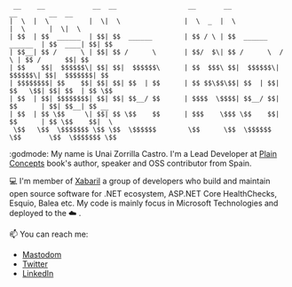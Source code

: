 
     __    __            __  __                  __       __                      __        __  __ 
    |  \  |  \          |  \|  \                |  \  _  |  \                    |  \      |  \|  \
    | $$  | $$  ______  | $$| $$  ______        | $$ / \ | $$  ______    ______  | $$  ____| $$| $$
    | $$__| $$ /      \ | $$| $$ /      \       | $$/  $\| $$ /      \  /      \ | $$ /      $$| $$
    | $$    $$|  $$$$$$\| $$| $$|  $$$$$$\      | $$  $$$\ $$|  $$$$$$\|  $$$$$$\| $$|  $$$$$$$| $$
    | $$$$$$$$| $$    $$| $$| $$| $$  | $$      | $$ $$\$$\$$| $$  | $$| $$   \$$| $$| $$  | $$ \$$
    | $$  | $$| $$$$$$$$| $$| $$| $$__/ $$      | $$$$  \$$$$| $$__/ $$| $$      | $$| $$__| $$ __ 
    | $$  | $$ \$$     \| $$| $$ \$$    $$      | $$$    \$$$ \$$    $$| $$      | $$ \$$    $$|  \
     \$$   \$$  \$$$$$$$ \$$ \$$  \$$$$$$        \$$      \$$  \$$$$$$  \$$       \$$  \$$$$$$$ \$$
     
     
:godmode: My name is Unai Zorrilla Castro. I'm a Lead Developer at [Plain Concepts](https://www.plainconcepts.com/) book's author, speaker and OSS contributor from  Spain.

💻 I'm member of [Xabaril](https://github.com/Xabaril) a group of developers who build and maintain open source software for .NET ecosystem, ASP.NET Core HealthChecks, Esquio, Balea etc. My code is mainly focus in Microsoft Technologies and deployed to the ☁️ .

📫 You can reach me:

* [Mastodom](https://hachyderm.io/@unaizc)
* [Twitter](https://twitter.com/_unaizc_)
* [LinkedIn](https://www.linkedin.com/in/unai-zorrilla-castro-a087038/)
